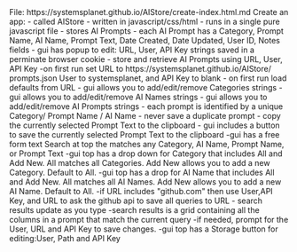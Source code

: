 <comment>
File: https://systemsplanet.github.io/AIStore/create-index.html.md
</comment>
Create an app:
- called AIStore
- written in javascript/css/html 
- runs in a single pure javascript file
- stores AI Prompts 
- each AI Prompt has a Category, Prompt Name, AI Name, Prompt Text, Date Created, Date Updated, User ID, Notes fields
- gui has popup to edit: URL, User, API Key strings saved in a perminate browser cookie
- store and retrieve AI Prompts using URL, User, API Key
-on first run set URL to ​https://systemsplanet.github.io/AIStore/​prompts.json
User to systemsplanet, and API Key to blank
- on first run load defaults from URL
- gui allows you to add/edit/remove Categories strings
- gui allows you to add/edit/remove AI Names strings
- gui allows you to add/edit/remove AI Prompts strings
- each prompt is identified by a unique Category/ Prompt Name / AI Name 
- never ​save a duplicate prompt
- copy the currently selected Prompt Text to the clipboard 
- gui includes a button to save the currently selected Prompt Text to the clipboard
-gui has a free form text Search at top the matches any Category, AI Name, Prompt Name, or Prompt Text 
-gui top has a drop down for Category that includes All and Add New. All matches all Categories. Add New allows you to add a new Category.
Default to All. 
-gui top has a drop for AI Name that includes All and Add New. All matches all AI Names. Add New allows you to add a new AI Name. 
Default to All. 
-if URL includes "github.com" then use User,API Key, and URL to ask the github api to save all queries to URL
- search results update as you type
-search results is a grid containing all the columns in a prompt that match the current query
-if needed, prompt for the User,  URL and API Key to save changes.
-gui top has a Storage button for editing:User, Path and API Key 

